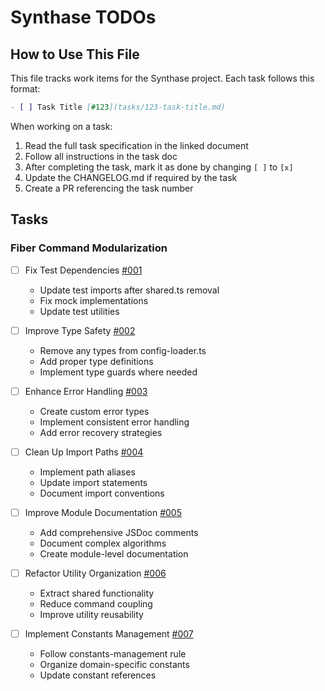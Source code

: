 # Synthase TODOs

## How to Use This File

This file tracks work items for the Synthase project. Each task follows this format:

```markdown
- [ ] Task Title [#123](tasks/123-task-title.md)
```

When working on a task:
1. Read the full task specification in the linked document
2. Follow all instructions in the task doc
3. After completing the task, mark it as done by changing `[ ]` to `[x]`
4. Update the CHANGELOG.md if required by the task
5. Create a PR referencing the task number

## Tasks

### Fiber Command Modularization

- [ ] Fix Test Dependencies [#001](tasks/001-fix-test-dependencies.md)
  - Update test imports after shared.ts removal
  - Fix mock implementations
  - Update test utilities

- [ ] Improve Type Safety [#002](tasks/002-improve-type-safety.md)
  - Remove any types from config-loader.ts
  - Add proper type definitions
  - Implement type guards where needed

- [ ] Enhance Error Handling [#003](tasks/003-enhance-error-handling.md)
  - Create custom error types
  - Implement consistent error handling
  - Add error recovery strategies

- [ ] Clean Up Import Paths [#004](tasks/004-clean-up-import-paths.md)
  - Implement path aliases
  - Update import statements
  - Document import conventions

- [ ] Improve Module Documentation [#005](tasks/005-improve-module-documentation.md)
  - Add comprehensive JSDoc comments
  - Document complex algorithms
  - Create module-level documentation

- [ ] Refactor Utility Organization [#006](tasks/006-refactor-utility-organization.md)
  - Extract shared functionality
  - Reduce command coupling
  - Improve utility reusability

- [ ] Implement Constants Management [#007](tasks/007-implement-constants-management.md)
  - Follow constants-management rule
  - Organize domain-specific constants
  - Update constant references 
